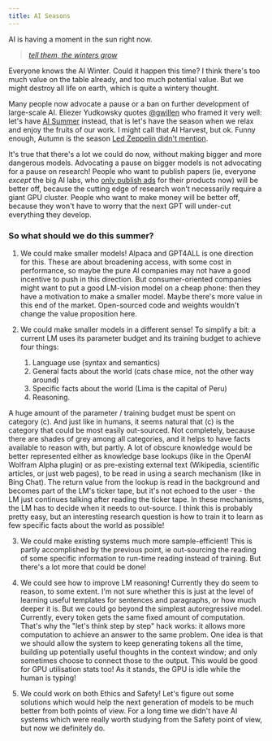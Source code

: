 ```yaml
---
title: AI Seasons
---
```


AI is having a moment in the sun right now.

> *[tell them, the winters grow](https://www.lightspeedmagazine.com/fiction/love-is-the-plan-the-plan-is-death/)*

Everyone knows the AI Winter. Could it happen this time? I think there's too much value on the table already, and too much potential value. But we might destroy all life on earth, which is quite a wintery thought.

Many people now advocate a pause or a ban on further development of large-scale AI. Eliezer Yudkowsky quotes [@gwillen](https://twitter.com/gwillen/) who framed it very well: let's have [AI Summer](https://twitter.com/ESYudkowsky/status/1636315864596385792) instead, that is let's have the season when we relax and enjoy the fruits of our work. I might call that AI Harvest, but ok. Funny enough, Autumn is the season [Led Zeppelin didn't mention](https://genius.com/Led-zeppelin-the-rain-song-lyrics).

It's true that there's a lot we could do now, without making bigger and more dangerous models. Advocating a pause on bigger models is not advocating for a pause on research! People who want to publish papers (ie, everyone *except* the big AI labs, who [only publish ads](https://cdn.openai.com/papers/gpt-4.pdf) for their products now) will be better off, because the cutting edge of research won't necessarily require a giant GPU cluster. People who want to make money will be better off, because they won't have to worry that the next GPT will under-cut everything they develop. 


### So what should we do this summer?

1. We could make smaller models! Alpaca and GPT4ALL is one direction for this. These are about broadening access, with some cost in performance, so maybe the pure AI companies may not have a good incentive to push in this direction. But consumer-oriented companies might want to put a good LM-vision model on a cheap phone: then they have a motivation to make a smaller model. Maybe there's more value in this end of the market. Open-sourced code and weights wouldn't change the value proposition here.

2. We could make smaller models in a different sense! To simplify a bit: a current LM uses its parameter budget and its training budget to achieve four things:

    1. Language use (syntax and semantics)
    2. General facts about the world (cats chase mice, not the other way around)
    3. Specific facts about the world (Lima is the capital of Peru)
    4. Reasoning.

A huge amount of the parameter / training budget must be spent on category (c). And just like in humans, it seems natural that (c) is the category that could be most easily out-sourced. Not completely, because there are shades of grey among all categories, and it helps to have facts available to reason with, but partly. A lot of obscure knowledge would be better represented either as knowledge base lookups (like in the OpenAI Wolfram Alpha plugin) or as pre-existing external text (Wikipedia, scientific articles, or just web pages), to be read in using a search mechanism (like in Bing Chat). The return value from the lookup is read in the background and becomes part of the LM's ticker tape, but it's not echoed to the user - the LM just continues talking after reading the ticker tape. In these mechanisms, the LM has to decide when it needs to out-source. I think this is probably pretty easy, but an interesting research question is how to train it to learn as few specific facts about the world as possible! 

3. We could make existing systems much more sample-efficient! This is partly accomplished by the previous point, ie out-sourcing the reading of some specific information to run-time reading instead of training. But there's a lot more that could be done!

4. We could see how to improve LM reasoning! Currently they do seem to reason, to some extent. I'm not sure whether this is just at the level of learning useful templates for sentences and paragraphs, or how much deeper it is. But we could go beyond the simplest autoregressive model. Currently, every token gets the same fixed amount of computation. That's why the "let's think step by step" hack works: it allows more computation to achieve an answer to the same problem. One idea is that we should allow the system to keep generating tokens all the time, building up potentially useful thoughts in the context window; and only sometimes choose to connect those to the output. This would be good for GPU utilisation stats too! As it stands, the GPU is idle while the human is typing!

5. We could work on both Ethics and Safety! Let's figure out some solutions which would help the next generation of models to be much better from both points of view. For a long time we didn't have AI systems which were really worth studying from the Safety point of view, but now we definitely do. 

